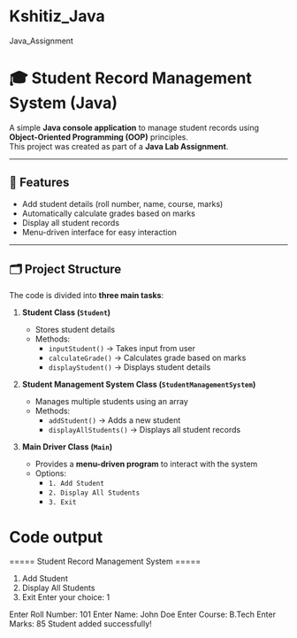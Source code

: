 # Kshitiz_Java
Java_Assignment
# 🎓 Student Record Management System (Java)

A simple **Java console application** to manage student records using **Object-Oriented Programming (OOP)** principles.  
This project was created as part of a **Java Lab Assignment**.

---

## 📌 Features
- Add student details (roll number, name, course, marks)
- Automatically calculate grades based on marks
- Display all student records
- Menu-driven interface for easy interaction

---

## 🗂️ Project Structure

The code is divided into **three main tasks**:

1. **Student Class (`Student`)**
   - Stores student details
   - Methods:
     - `inputStudent()` → Takes input from user  
     - `calculateGrade()` → Calculates grade based on marks  
     - `displayStudent()` → Displays student details  

2. **Student Management System Class (`StudentManagementSystem`)**
   - Manages multiple students using an array
   - Methods:
     - `addStudent()` → Adds a new student  
     - `displayAllStudents()` → Displays all student records  

3. **Main Driver Class (`Main`)**
   - Provides a **menu-driven program** to interact with the system
   - Options:
     - `1. Add Student`  
     - `2. Display All Students`  
     - `3. Exit`
# Code output 
===== Student Record Management System =====
1. Add Student
2. Display All Students
3. Exit
Enter your choice: 1

Enter Roll Number: 101
Enter Name: John Doe
Enter Course: B.Tech
Enter Marks: 85
Student added successfully!
